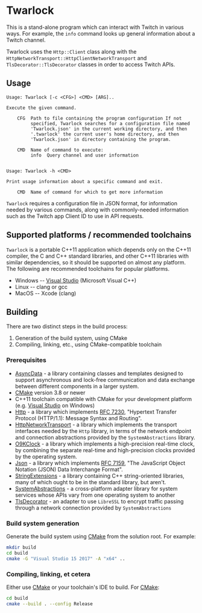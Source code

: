 # Twarlock

This is a stand-alone program which can interact with Twitch in various ways.
For example, the `info` command looks up general information about a Twitch
channel.

Twarlock uses the `Http::Client` class along with the
`HttpNetworkTransport::HttpClientNetworkTransport` and
`TlsDecorator::TlsDecorator` classes in order to access Twitch APIs.

## Usage

    Usage: Twarlock [-c <CFG>] <CMD> [ARG]..

    Execute the given command.

        CFG  Path to file containing the program configuration If not
             specified, Twarlock searches for a configuration file named
             'Twarlock.json' in the current working directory, and then
             '.twarlock' the current user's home directory, and then
             'Twarlock.json' in directory containing the program.

        CMD  Name of command to execute:
             info  Query channel and user information


    Usage: Twarlock -h <CMD>

    Print usage information about a specific command and exit.

        CMD  Name of command for which to get more information

`Twarlock` requires a configuration file in JSON format, for information
needed by various commands, along with commonly-needed information such
as the Twitch app Client ID to use in API requests.

## Supported platforms / recommended toolchains

`Twarlock` is a portable C++11 application which depends only on the
C++11 compiler, the C and C++ standard libraries, and other C++11 libraries
with similar dependencies, so it should be supported on almost any platform.
The following are recommended toolchains for popular platforms.

* Windows -- [Visual Studio](https://www.visualstudio.com/) (Microsoft Visual
  C++)
* Linux -- clang or gcc
* MacOS -- Xcode (clang)

## Building

There are two distinct steps in the build process:

1. Generation of the build system, using CMake
2. Compiling, linking, etc., using CMake-compatible toolchain

### Prerequisites

* [AsyncData](https://github.com/rhymu8354/AsyncData.gie) - a library
  containing classes and templates designed to support asynchronous and
  lock-free communication and data exchange between different components in a
  larger system.
* [CMake](https://cmake.org/) version 3.8 or newer
* C++11 toolchain compatible with CMake for your development platform (e.g.
  [Visual Studio](https://www.visualstudio.com/) on Windows)
* [Http](https://github.com/rhymu8354/Http.git) - a library which implements
  [RFC 7230](https://tools.ietf.org/html/rfc7230), "Hypertext Transfer Protocol
  (HTTP/1.1): Message Syntax and Routing".
* [HttpNetworkTransport](https://github.com/rhymu8354/HttpNetworkTransport.git) -
  a library which implements the transport interfaces needed by the `Http`
  library, in terms of the network endpoint and connection abstractions
  provided by the `SystemAbstractions` library.
* [O9KClock](https://github.com/rhymu8354/O9KClock.git) - a library which
  implements a high-precision real-time clock, by combining the separate
  real-time and high-precision clocks provided by the operating system.
* [Json](https://github.com/rhymu8354/Json.git) - a library which implements
  [RFC 7159](https://tools.ietf.org/html/rfc7159), "The JavaScript Object
  Notation (JSON) Data Interchange Format".
* [StringExtensions](https://github.com/rhymu8354/StringExtensions.git) - a
  library containing C++ string-oriented libraries, many of which ought to be
  in the standard library, but aren't.
* [SystemAbstractions](https://github.com/rhymu8354/SystemAbstractions.git) - a
  cross-platform adapter library for system services whose APIs vary from one
  operating system to another
* [TlsDecorator](https://github.com/rhymu8354/TlsDecorator.git) - an adapter to
  use `LibreSSL` to encrypt traffic passing through a network connection
  provided by `SystemAbstractions`

### Build system generation

Generate the build system using [CMake](https://cmake.org/) from the solution
root.  For example:

```bash
mkdir build
cd build
cmake -G "Visual Studio 15 2017" -A "x64" ..
```

### Compiling, linking, et cetera

Either use [CMake](https://cmake.org/) or your toolchain's IDE to build.
For [CMake](https://cmake.org/):

```bash
cd build
cmake --build . --config Release
```
